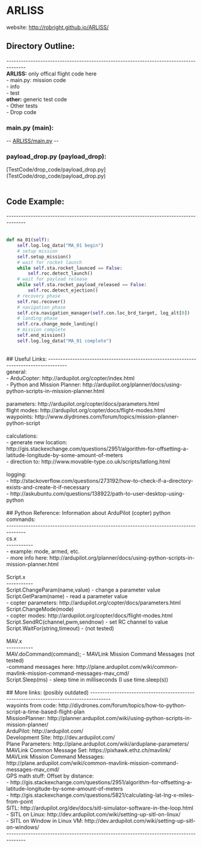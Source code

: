 # ARLISS

website: http://robright.github.io/ARLISS/

## Directory Outline:
 -------------------------------------------------------------------------------------- <br />
<b>ARLISS:</b> only offical flight code here <br />
	- main.py: mission code<br />
	- info<br />
	- test<br />
<b>other:</b> generic test code <br />
	- Other tests <br />
	- Drop code <br />
### main.py (main):
-- [ARLISS/main.py](ARLISS/main.py) --
### payload_drop.py (payload_drop):
[TestCode/drop_code/payload_drop.py] (TestCode/drop_code/payload_drop.py)<br />
<br />
## Code Example:
 -------------------------------------------------------------------------------------- <br />
<br />
```python
def ma_01(self):
	self.log.log_data("MA_01 begin")
	# setup mission
	self.setup_mission()
	# wait for rocket launch
	while self.sta.rocket_launced == False:
		self.roc.detect_launch()
	# wait for payload release
	while self.sta.rocket_payload_released == False:
		self.roc.detect_ejection()
	# recovery phase
	self.roc.recover()
	# navigation phase
	self.cra.navigation_manager(self.con.loc_brd_target, log_alt[0])
	# landing phase
	self.cra.change_mode_landing()
	# mission complete
	self.end_mission()
	self.log.log_data("MA_01 complete")
```
<br />
## Useful Links:
 -------------------------------------------------------------------------------------- <br />
general:<br />
	- ArduCopter: http://ardupilot.org/copter/index.html<br />
	- Python and Mission Planner: http://ardupilot.org/planner/docs/using-python-scripts-in-mission-planner.html<br />
<br />
parameters: http://ardupilot.org/copter/docs/parameters.html<br />
flight modes: http://ardupilot.org/copter/docs/flight-modes.html<br />
waypoints: http://www.diydrones.com/forum/topics/mission-planner-python-script<br />
<br />
calculations:<br />
	- generate new location: http://gis.stackexchange.com/questions/2951/algorithm-for-offsetting-a-latitude-longitude-by-some-amount-of-meters<br />
	- direction to: http://www.movable-type.co.uk/scripts/latlong.html<br />
<br />
logging:<br />
	- http://stackoverflow.com/questions/273192/how-to-check-if-a-directory-exists-and-create-it-if-necessary<br />
	- http://askubuntu.com/questions/138922/path-to-user-desktop-using-python<br />
<br />
## Python Reference:
Information about ArduPilot (copter) python commands:<br />
--------------------------------------------------------------------------------------<br />
cs.x<br />
-----------<br />
- example: mode, armed, etc.<br />
- more info here: http://ardupilot.org/planner/docs/using-python-scripts-in-mission-planner.html<br />
<br />
Script.x<br />
-----------<br />
Script.ChangeParam(name,value) - change a parameter value<br />
Script.GetParam(name) - read a parameter value<br />
- copter parameters: http://ardupilot.org/copter/docs/parameters.html<br />
Script.ChangeMode(mode)<br />
- copter modes: http://ardupilot.org/copter/docs/flight-modes.html<br />
Script.SendRC(channel,pwm,sendnow) - set RC channel to value<br />
Script.WaitFor(string,timeout) - (not tested)<br />
<br />
MAV.x<br />
-----------<br />
MAV.doCommand(command);  - MAVLink Mission Command Messages (not tested)<br />
-command messages here: http://plane.ardupilot.com/wiki/common-mavlink-mission-command-messages-mav_cmd/<br />
Script.Sleep(ms) - sleep time in milliseconds (I use time.sleep(s))<br />
<br />
## More links: (posibly outdated)
 -------------------------------------------------------------------------------------- <br />
wayoints from code: http://diydrones.com/forum/topics/how-to-python-script-a-time-based-flight-plan <br />
MissionPlanner: http://planner.ardupilot.com/wiki/using-python-scripts-in-mission-planner/ <br />
ArduPilot: http://ardupilot.com/ <br />
Development Site: http://dev.ardupilot.com/ <br />
Plane Parameters: http://plane.ardupilot.com/wiki/arduplane-parameters/ <br />
MAVLink Common Message Set: https://pixhawk.ethz.ch/mavlink/ <br />
MAVLink Mission Command Messages: http://plane.ardupilot.com/wiki/common-mavlink-mission-command-messages-mav_cmd/ <br />
GPS math stuff: Offset by distance: <br />
 - http://gis.stackexchange.com/questions/2951/algorithm-for-offsetting-a-latitude-longitude-by-some-amount-of-meters <br />
 - http://gis.stackexchange.com/questions/5821/calculating-lat-lng-x-miles-from-point <br />
SITL: http://ardupilot.org/dev/docs/sitl-simulator-software-in-the-loop.html <br />
 - SITL on Linux: http://dev.ardupilot.com/wiki/setting-up-sitl-on-linux/ <br />
 - SITL on Window in Linux VM: http://dev.ardupilot.com/wiki/setting-up-sitl-on-windows/ <br />
 -------------------------------------------------------------------------------------- <br />
